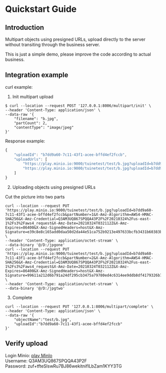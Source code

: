 # Quickstart Guide
## Introduction  
Multipart objects using presigned URLs, upload directly to the server without transiting through the business server.  

This is just a simple demo, please improve the code according to actual business.

## Integration example
curl example:
1. Init multipart upload
```shell script
$ curl --location --request POST '127.0.0.1:8006/multipart/init' \
--header 'Content-Type: application/json' \
--data-raw '{
    "filename": "b.jpg",
    "partCount": 2,
    "contentType": "image/jpeg"
}'
```
Response example:
```js
{
    "uploadId": "b7dd9a60-7c11-43f1-acee-bffd4ef2fccb",
    "uploadUrls": [
        "https://play.minio.io:9000/tuinetest/test/b.jpg?uploadId=b7dd9a60-7c11-43f1-acee-bffd4ef2fccb&partNumber=1&X-Amz-Algorithm=AWS4-HMAC-SHA256&X-Amz-Credential=Q3AM3UQ867SPQQA43P2F%2F20210324%2Fus-east-1%2Fs3%2Faws4_request&X-Amz-Date=20210324T032112Z&X-Amz-Expires=86400&X-Amz-SignedHeaders=host&X-Amz-Signature=e39c8e8c165add0daa50d2da44e51ca752b9213e497633bcfb3431b60383b5be",
        "https://play.minio.io:9000/tuinetest/test/b.jpg?uploadId=b7dd9a60-7c11-43f1-acee-bffd4ef2fccb&partNumber=2&X-Amz-Algorithm=AWS4-HMAC-SHA256&X-Amz-Credential=Q3AM3UQ867SPQQA43P2F%2F20210324%2Fus-east-1%2Fs3%2Faws4_request&X-Amz-Date=20210324T032112Z&X-Amz-Expires=86400&X-Amz-SignedHeaders=host&X-Amz-Signature=99611a212d6b791a24df295cb3475a79780ed4c6314ee9ddb8df4179326b7723"
    ]
}
``` 

2. Uploading objects using presigned URLs  

Cut the picture into two parts
```shell script
curl --location --request PUT 'https://play.minio.io:9000/tuinetest/test/b.jpg?uploadId=b7dd9a60-7c11-43f1-acee-bffd4ef2fccb&partNumber=1&X-Amz-Algorithm=AWS4-HMAC-SHA256&X-Amz-Credential=Q3AM3UQ867SPQQA43P2F%2F20210324%2Fus-east-1%2Fs3%2Faws4_request&X-Amz-Date=20210324T032112Z&X-Amz-Expires=86400&X-Amz-SignedHeaders=host&X-Amz-Signature=e39c8e8c165add0daa50d2da44e51ca752b9213e497633bcfb3431b60383b5be' \
--header 'Content-Type: application/octet-stream' \
--data-binary '@/D:/jpgone'
curl --location --request PUT 'https://play.minio.io:9000/tuinetest/test/b.jpg?uploadId=b7dd9a60-7c11-43f1-acee-bffd4ef2fccb&partNumber=2&X-Amz-Algorithm=AWS4-HMAC-SHA256&X-Amz-Credential=Q3AM3UQ867SPQQA43P2F%2F20210324%2Fus-east-1%2Fs3%2Faws4_request&X-Amz-Date=20210324T032112Z&X-Amz-Expires=86400&X-Amz-SignedHeaders=host&X-Amz-Signature=99611a212d6b791a24df295cb3475a79780ed4c6314ee9ddb8df4179326b7723' \
--header 'Content-Type: application/octet-stream' \
--data-binary '@/D:/jpgtwo'
```

3. Complete 
```shell script
curl --location --request PUT '127.0.0.1:8006/multipart/complete' \
--header 'Content-Type: application/json' \
--data-raw '{
    "objectName":"test/b.jpg",
    "uploadId":"b7dd9a60-7c11-43f1-acee-bffd4ef2fccb"
}'
```

## Verify upload 

Login Minio: [play MinIo](https://play.minio.io:9000/minio/tuinetest/)  
Username: Q3AM3UQ867SPQQA43P2F  
Password: zuf+tfteSlswRu7BJ86wekitnifILbZam1KYY3TG  